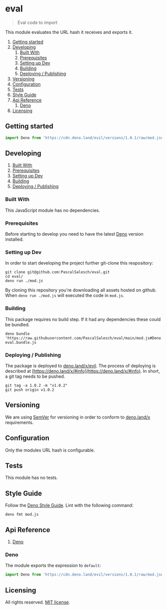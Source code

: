 # eval
> Eval code to import

This module evaluates the URL hash it receives and exports it.

1. [Getting started](#getting-started)
2. [Developing](#developing)
    1. [Built With](#built-with)
    2. [Prerequisites](#prerequisites)
    3. [Setting up Dev](#setting-up-dev)
    4. [Building](#building)
    5. [Deploying / Publishing](#deploying--publishing)
3. [Versioning](#versioning)
4. [Configuration](#configuration)
5. [Tests](#tests)
6. [Style Guide](#style-guide)
7. [Api Reference](#api-reference)
    1. [Deno](#deno)
8. [Licensing](#licensing)




## Getting started

```js
import Deno from 'https://cdn.deno.land/evil/versions/1.0.1/raw/mod.js#Deno';
```



## Developing

1. [Built With](#built-with)
2. [Prerequisites](#prerequisites)
3. [Setting up Dev](#setting-up-dev)
4. [Building](#building)
5. [Deploying / Publishing](#deploying--publishing)



### Built With

This JavaScript module has no dependencies.



### Prerequisites

Before starting to develop you need to have the latest [Deno](https://deno.land/) version installed.



### Setting up Dev

In order to start developing the project further git-clone this respository:

```shell
git clone git@github.com:PascalSalesch/eval.git
cd eval/
deno run ./mod.js
```

By cloning this repository you're downloading all assets hosted on github.
When `deno run ./mod.js` will executed the code in `mod.js`.



### Building

This package requires no build step. If it had any dependencies these could be bundled.

```shell
deno bundle 'https://raw.githubusercontent.com/PascalSalesch/eval/main/mod.js#Deno' eval.bundle.js
```


### Deploying / Publishing

The package is deployed to [deno.land/x/evil](https://deno.land/x/evil).
The process of deploying is described at [https://deno.land/x/#info](https://deno.land/x/#info).
In short, a git tag needs to be pushed.

```shell
git tag -a 1.0.2 -m "v1.0.2"
git push origin v1.0.2
```




## Versioning

We are using [SemVer](http://semver.org/) for versioning in order to conform to [deno.land/x](https://deno.land/x/#info) requirements.




## Configuration

Only the modules URL hash is configurable.



## Tests

This module has no tests.



## Style Guide

Follow the [Deno Style Guide](https://deno.land/manual/contributing/style_guide). Lint with the following command:

```shell
deno fmt mod.js
```



## Api Reference

1. [Deno](#deno)



### Deno

The module exports the expression to `default`:

```js
import Deno from 'https://cdn.deno.land/evil/versions/1.0.1/raw/mod.js#Deno';
```




## Licensing

All rights reserved. [MIT license](https://github.com/PascalSalesch/eval/blob/main/LICENSE).
